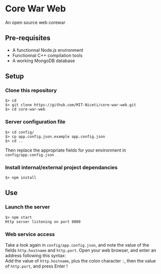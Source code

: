 # Core War Web
An open source web corewar

## Pre-requisites
* A functionnal Node.js environment
* Functionnal C++ compilation tools
* A working MongoDB database

## Setup
### Clone this repository
```
$> cd
$> git clone https://github.com/MIT-Niceti/core-war-web.git
$> cd core-war-web
```

### Server configuration file
```
$> cd config/
$> cp app.config.json.example app.config.json
$> cd ..
```
Then replace the appropriate fields for your environment in `config/app.config.json`

### Install internal/external project dependancies
```
$> npm install
```

## Use
### Launch the server
```
$> npm start
Http server listening on port 8080
```

### Web service access
Take a look again in `config/app.config.json`, and note the value of the fields `http.hostname` and `http.port`.
Open your web browser, and enter an address following this syntax:  
Add the value of `http.hostname`, plus the colon character `:`, then the value of `http.port`, and press Enter !
